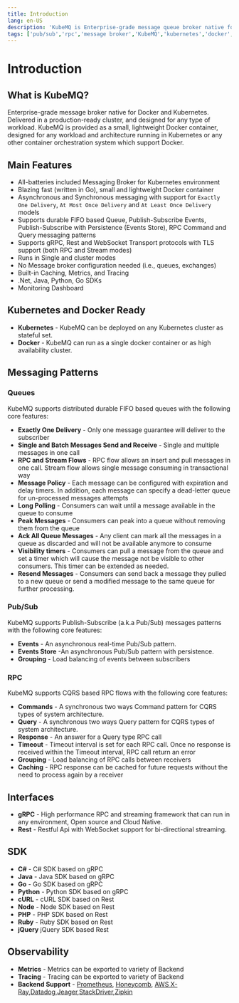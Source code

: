 ```yaml
---
title: Introduction
lang: en-US
description: 'KubeMQ is Enterprise-grade message queue broker native for Docker and Kubernetes. Delivered in a production-ready cluster, and designed for any type of workload.'
tags: ['pub/sub','rpc','message broker','KubeMQ','kubernetes','docker','cloud native','message queue','guide','tutorial','CQRS']
---
```

# Introduction
## What is KubeMQ?
Enterprise-grade message broker native for Docker and Kubernetes. Delivered in a production-ready cluster, and designed for any type of workload.
KubeMQ is provided as a small, lightweight Docker container, designed for any workload and architecture running in Kubernetes or any other container orchestration system which support Docker.

## Main Features
- All-batteries included Messaging Broker for Kubernetes environment
- Blazing fast (written in Go), small and lightweight Docker container
- Asynchronous and Synchronous messaging with support for  `Exactly One Delivery`, `At Most Once Delivery` and `At Least Once Delivery` models
- Supports durable FIFO based Queue, Publish-Subscribe Events, Publish-Subscribe with Persistence (Events Store), RPC Command and Query messaging patterns
- Supports gRPC, Rest and WebSocket Transport protocols with TLS support (both RPC and Stream modes)
- Runs in Single and cluster modes
- No Message broker configuration needed (i.e., queues, exchanges)
- Built-in Caching, Metrics, and Tracing
- .Net, Java, Python, Go SDKs
- Monitoring Dashboard

## Kubernetes and Docker Ready
- **Kubernetes** - KubeMQ can be deployed on any Kubernetes cluster as stateful set.
- **Docker** - KubeMQ can run as a single docker container or as high availability cluster.

## Messaging Patterns

### Queues
KubeMQ supports distributed durable FIFO based queues with the following core features:

- **Exactly One Delivery** - Only one message guarantee will deliver to the subscriber
- **Single and Batch Messages Send and Receive** - Single and multiple messages in one call
- **RPC and Stream Flows** - RPC flow allows an insert and pull messages in one call. Stream flow allows single message consuming in transactional way
- **Message Policy** - Each message can be configured with expiration and delay timers. In addition, each message can specify a dead-letter queue for un-processed messages attempts
- **Long Polling** - Consumers can wait until a message available in the queue to consume
- **Peak Messages** - Consumers can peak into a queue without removing them from the queue
- **Ack All Queue Messages** - Any client can mark all the messages in a queue as discarded and will not be available anymore to consume
- **Visibility timers** - Consumers can pull a message from the queue and set a timer which will cause the message not be visible to other consumers. This timer can be extended as needed.
- **Resend Messages** - Consumers can send back a message they pulled to a new queue or send a modified message to the same queue for further processing.

### Pub/Sub

KubeMQ supports Publish-Subscribe (a.k.a Pub/Sub) messages patterns with the following core features:

- **Events** -  An asynchronous real-time Pub/Sub pattern.
- **Events Store** -An asynchronous Pub/Sub pattern with persistence.
- **Grouping** - Load balancing of events between subscribers

### RPC
KubeMQ supports CQRS based RPC flows with the following core features:

- **Commands** -  A synchronous two ways Command pattern for CQRS types of system architecture.
- **Query** - A synchronous two ways Query pattern for CQRS types of system architecture.
- **Response** - An answer for a Query type RPC call
- **Timeout** - Timeout interval is set for each RPC call. Once no response is received within the Timeout interval, RPC call return an error
- **Grouping** - Load balancing of RPC calls between receivers
- **Caching** - RPC response can be cached for future requests without the need to process again by a receiver

## Interfaces
- **gRPC** - High performance RPC and streaming framework that can run in any environment, Open source and Cloud Native.
- **Rest** - Restful Api with WebSocket support for bi-directional streaming.

## SDK
- **C#** - C# SDK based on gRPC
- **Java** - Java SDK based on gRPC
- **Go** - Go SDK based on gRPC
- **Python** - Python SDK based on gRPC
- **cURL** - cURL SDK based on Rest
- **Node** - Node SDK based on Rest
- **PHP** - PHP SDK based on Rest
- **Ruby** - Ruby SDK based on Rest
- **jQuery** jQuery SDK based Rest


## Observability

- **Metrics** - Metrics can be exported to variety of Backend
- **Tracing** - Tracing can be exported to variety of Backend
- **Backend Support** - [Prometheus](https://prometheus.io/), [Honeycomb](https://www.honeycomb.io/), [AWS X-Ray](https://console.aws.amazon.com/xray/home),[Datadog](https://www.datadoghq.com/),[Jeager](https://www.jaegertracing.io/),[StackDriver](https://console.cloud.google.com/monitoring),[Zipkin](https://zipkin.io/)


